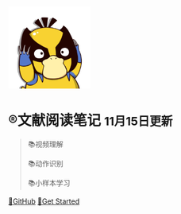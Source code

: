 <!-- _coverpage.md -->

<img src="_media\keda.png" alt="logo" style="zoom: 33%;" />

# :registered:文献阅读笔记 <small>11月15日更新</small>

> :books:视频理解
>
> :books:动作识别
>
> :books:小样本学习

[:key:GitHub](https://github.com/yangkunl/docs)
[:key:Get Started](README.md)